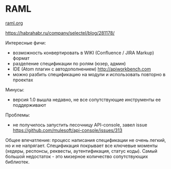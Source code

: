# RAML

[raml.org](http://raml.org/)

https://habrahabr.ru/company/selectel/blog/281178/

Интересные фичи:

- возможность конвертировать в WIKI (Confluence / JIRA Markup) формат
- разделение спецификации по ролям (юзер, админ)
- IDE (Atom плагин с автодополнением) http://apiworkbench.com
- можно разбить спецификацию на модули и использовать повторно в проектах


Минусы:

- версия 1.0 вышла недавно, не все сопутствующие инструменты ее поддерживают

Проблемы:

 - не получилось запустить песочницу API-console, завел issue https://github.com/mulesoft/api-console/issues/313

Общее впечатление: процесс написания спецификации не очень легкий, но и не напрягает. Спецификация покрывает все ключевые моменты (хедеры, респонсы, реквесты, аутентификация, статус коды). Самый большой недостаток - это мизерное количество сопутствующих библиотек.